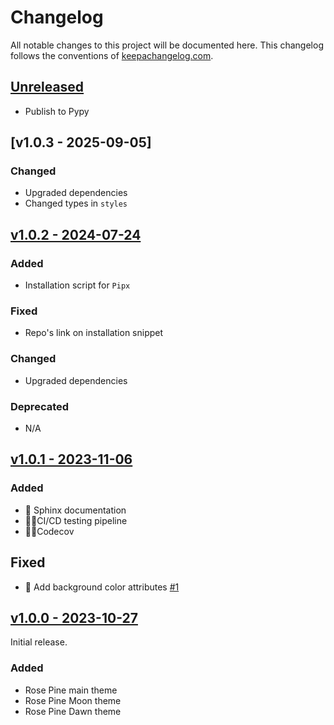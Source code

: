 # Changelog

All notable changes to this project will be documented here.
This changelog follows the conventions of [keepachangelog.com](http://keepachangelog.com/).

## [Unreleased](https://github.com/drearondov/pygments-rose-pine/compare/v1.0.0...HEAD)

- Publish to Pypy

## [v1.0.3 - 2025-09-05]

### Changed

- Upgraded dependencies
- Changed types in `styles`

## [v1.0.2 - 2024-07-24](https://github.com/rose-pine/pygments/compare/v1.0.1...v1.0.2)

### Added

- Installation script for `Pipx`

### Fixed

- Repo's link on installation snippet

### Changed

- Upgraded dependencies

### Deprecated

- N/A

## [v1.0.1 - 2023-11-06](https://github.com/rose-pine/pygments/compare/v1.0.0...v1.0.1)

### Added

- 📝 Sphinx documentation
- 👷🏼CI/CD testing pipeline
- 👷🏼Codecov

## Fixed

- 🐛 Add background color attributes [#1](https://github.com/rose-pine/pygments/issues/1)

## [v1.0.0 - 2023-10-27](https://github.com/drearondow/pygments-rose-pine/compare/3f11e57...v1.0.0)

Initial release.

### Added

- Rose Pine main theme
- Rose Pine Moon theme
- Rose Pine Dawn theme
